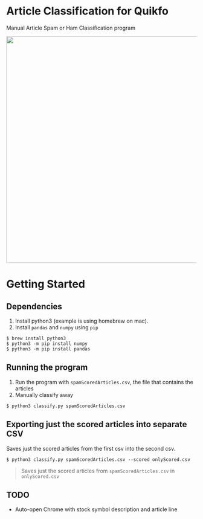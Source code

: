 # Article Classification for Quikfo
Manual Article Spam or Ham Classification program

<p align="center">
  <img width="600" src="https://cdn.rawgit.com/tommagnusson/article_classification/830a52b4/articleSVG.svg">
</p>

# Getting Started

## Dependencies

1. Install python3 (example is using homebrew on mac).
1. Install `pandas` and `numpy` using `pip`

```
$ brew install python3
$ python3 -m pip install numpy
$ python3 -m pip install pandas
```

## Running the program

1. Run the program with `spamScoredArticles.csv`, the file that contains the articles
1. Manually classify away

`$ python3 classify.py spamScoredArticles.csv`

## Exporting just the scored articles into separate CSV
Saves just the scored articles from the first csv into the second csv.

`$ python3 classify.py spamScoredArticles.csv --scored onlyScored.csv`
> Saves just the scored articles from `spamScoredArticles.csv` in `onlyScored.csv`

## TODO
 - Auto-open Chrome with stock symbol description and article line
